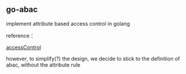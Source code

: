 ## go-abac

implement attribute based access control in golang

reference：

[accessControl](https://github.com/onury/accesscontrol)

however, to simplify(?) the design, we decide to stick to the definition of abac, without the attribute rule


